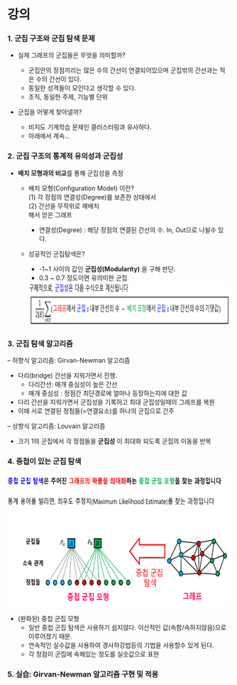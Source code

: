 # 강의

### 1. 군집 구조와 군집 탐색 문제  
* 실제 그래프의 군집들은 무엇을 의미할까?
  * 군집안의 정점끼리는 많은 수의 간선이 연결되어있으며 군집밖의 간선과는 적은 수의 간선이 있다.
  * 동일한 성격들이 모인다고 생각할 수 있다.
  * 조직, 동일한 주제, 기능별 단위
  
* 군집을 어떻게 찾아낼까?
  * 비지도 기계학습 문제인 클러스터링과 유사하다.
  * 아래에서 계속...

### 2. 군집 구조의 통계적 유의성과 군집성
* **배치 모형과의 비교**를 통해 군집성을 측정
  * 배치 모형(Configuration Model) 이란?  
      (1) 각 정점의 연결성(Degree)를 보존한 상태에서  
      (2) 간선을 무작위로 재배치  
      해서 얻은 그래프
      * 연결성(Degree) : 해당 정점의 연결된 간선의 수. In, Out으로 나뉠수 있다.
   
  * 성공적인 군집탐색은?   
      * -1~1 사이의 값인 **군집성(Modularity)** 을 구해 판단.  
      * 0.3 ~ 0.7 정도이면 유의미한 군집
      <img src="https://github.com/bitwarrior1/bcaitech/blob/main/new/img/modularity.png" width="800" height="100" />

### 3. 군집 탐색 알고리즘
– 하향식 알고리즘: Girvan-Newman 알고리즘
  * 다리(bridge) 간선을 지워가면서 진행.
    * 다리간선: 매개 중심성이 높은 간선
    * 매개 중심성 : 정점간 최단경로에 얼마나 등장하는지에 대한 값
  * 다리 간선을 지워가면서 군집성을 기록하고 최대 군집성일때의 그래프를 복원
  * 이때 서로 연결된 정점들(=연결요소)를 하나의 군집으로 간주
  
– 상향식 알고리즘: Louvain 알고리즘
  * 크기 1의 군집에서 각 정점들을 **군집성** 이 최대화 되도록 군집의 이동을 반복
  
### 4. 중첩이 있는 군집 탐색
<img src="https://github.com/bitwarrior1/bcaitech/blob/main/new/img/%EC%A4%91%EC%B2%A9%EA%B5%B0%EC%A7%91%ED%83%90%EC%83%89.png" width="700" height="300">

* (완화된) 중첩 군집 모형  
  * 일반 중첩 군집 탐색은 사용하기 쉽지않다. 이산적인 값(속함/속하지않음)으로 이루어졌기 때문.
  * 연속적인 실수값을 사용하여 경사하강법등의 기법을 사용할수 있게 된다.
  * 각 정점이 군집에 속해있는 정도를 실숫값으로 표현

### 5. 실습: Girvan-Newman 알고리즘 구현 및 적용
